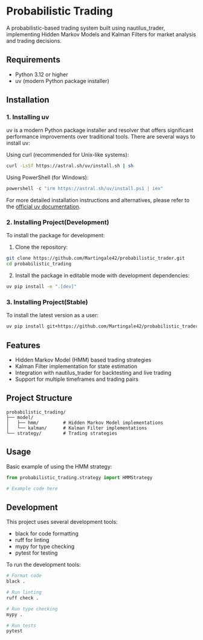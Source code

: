 # Probabilistic Trading

A probabilistic-based trading system built using nautilus_trader, implementing Hidden Markov Models and Kalman Filters for market analysis and trading decisions.

## Requirements

- Python 3.12 or higher
- uv (modern Python package installer)

## Installation

### 1. Installing uv

uv is a modern Python package installer and resolver that offers significant performance improvements over traditional tools. There are several ways to install uv:

Using curl (recommended for Unix-like systems):

```bash
curl -LsSf https://astral.sh/uv/install.sh | sh
```

Using PowerShell (for Windows):

```powershell
powershell -c "irm https://astral.sh/uv/install.ps1 | iex"
```

For more detailed installation instructions and alternatives, please refer to the [official uv documentation](https://docs.astral.sh/uv/).

### 2. Installing Project(Development)

To install the package for development:

1. Clone the repository:

```bash
git clone https://github.com/Martingale42/probabilistic_trader.git
cd probabilistic_trading
```

2. Install the package in editable mode with development dependencies:

```bash
uv pip install -e ".[dev]"
```

### 3. Installing Project(Stable)

To install the latest version as a user:

```bash
uv pip install git+https://github.com/Martingale42/probabilistic_trader.git
```

## Features

- Hidden Markov Model (HMM) based trading strategies
- Kalman Filter implementation for state estimation
- Integration with nautilus_trader for backtesting and live trading
- Support for multiple timeframes and trading pairs

## Project Structure

```
probabilistic_trading/
├── model/
│   ├── hmm/         # Hidden Markov Model implementations
│   └── kalman/      # Kalman Filter implementations
└── strategy/        # Trading strategies
```

## Usage

Basic example of using the HMM strategy:

```python
from probabilistic_trading.strategy import HMMStrategy

# Example code here
```

## Development

This project uses several development tools:

- black for code formatting
- ruff for linting
- mypy for type checking
- pytest for testing

To run the development tools:

```bash
# Format code
black .

# Run linting
ruff check .

# Run type checking
mypy .

# Run tests
pytest
```